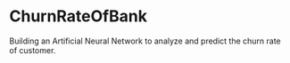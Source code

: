 # ChurnRateOfBank

Building an Artificial Neural Network to analyze and predict the churn rate of customer.
